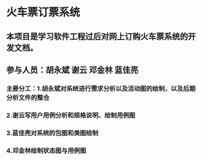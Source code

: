 # 火车票订票系统
## 本项目是学习软件工程过后对网上订购火车票系统的开发文档。
## 参与人员：胡永斌 谢云 邓金林 蓝佳亮
### 主要分工：1.胡永斌对系统进行需求分析以及活动图的绘制，以及后期分析文件的整合
###           2.谢云写用户用例分析和规格说明、绘制用例图
###           3.蓝佳亮对系统的包图和类图绘制
###           4.邓金林绘制状态图与用例图

